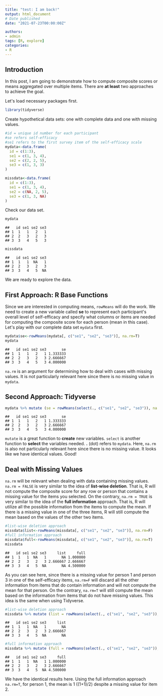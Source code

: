 ```yaml
---
title: "test: I am back!"
output: html_document
# Date published
date: "2021-07-23T00:00:00Z"

authors: 
- admin
tags: [R, explore]
categories: 
- R
---
```




## Introduction

In this post, I am going to demonstrate how to compute composite scores or means aggregated over multiple items. There are **at least** two approaches to achieve the goal.    

Let's load necessary packages first.


```r
library(tidyverse)
```

Create hypothetical data sets: one with complete data and one with missing values.


```r
#id = unique id number for each participant
#se refers self-efficacy
#se1 refers to the first survey item of the self-efficacy scale
mydata<-data.frame(
  id = c(1:3),
  se1 = c(1, 3, 4),
  se2 = c(2, 2, 5),
  se3 = c(1, 3, 3)
)

missdata<-data.frame(
  id = c(1:3),
  se1 = c(1, 3, 4),
  se2 = c(NA, 2, 5),
  se3 = c(1, 3, NA)
)
```

Check our data set.

```r
mydata
```

```
##   id se1 se2 se3
## 1  1   1   2   1
## 2  2   3   2   3
## 3  3   4   5   3
```

```r
missdata
```

```
##   id se1 se2 se3
## 1  1   1  NA   1
## 2  2   3   2   3
## 3  3   4   5  NA
```

We are ready to explore the data.

## First Approach: R Base Functions
Since we are interested in computing means, `rowMeans` will do the work. We need to create a new variable called **se** to represent each participant's overall level of self-efficacy and specify what columns or items are needed for computing the composite score for each person (mean in this case). Let's play with our complete data set `mydata` first.

```r
mydata$se<-rowMeans(mydata[, c("se1", "se2", "se3")], na.rm=T)
mydata
```

```
##   id se1 se2 se3       se
## 1  1   1   2   1 1.333333
## 2  2   3   2   3 2.666667
## 3  3   4   5   3 4.000000
```
`na.rm` is an argument for determining how to deal with cases with missing values. It is not particularly relevant here since there is no missing value in `mydata`. 

## Second Approach: Tidyverse


```r
mydata %>% mutate (se = rowMeans(select(., c("se1", "se2", "se3")), na.rm=T))
```

```
##   id se1 se2 se3       se
## 1  1   1   2   1 1.333333
## 2  2   3   2   3 2.666667
## 3  3   4   5   3 4.000000
```
`mutate` is a great function to **create** new variables. `select` is another function to **select** the variables needed. **.** (dot) refers to `mydata`. Here, `na.rm` is also not particularly relevant here since there is no missing value. It looks like we have identical values. Good!

## Deal with Missing Values

`na.rm` will be relevant when dealing with data containing missing values. `na.rm = FALSE` is very similar to the idea of **list-wise deletion**. That is, R will not compute the composite score for any row or person that contains a missing value for the items you selected. On the contrary, `na.rm = TRUE` is very similar to the idea of the **full information** approach. That is, R will utilize all the possible information from the items to compute the mean. If there is a missing value in one of the three items, R will still compute the mean based on the values of the other two items. 


```r
#list-wise deletion approach
missdata$list<-rowMeans(missdata[, c("se1", "se2", "se3")], na.rm=F)
#full information approach
missdata$full<-rowMeans(missdata[, c("se1", "se2", "se3")], na.rm=T)
missdata
```

```
##   id se1 se2 se3     list     full
## 1  1   1  NA   1       NA 1.000000
## 2  2   3   2   3 2.666667 2.666667
## 3  3   4   5  NA       NA 4.500000
```
As you can see here, since there is a missing value for person 1 and person 3 in one of the self-efficacy items, `na.rm=F` will discard all the other information from items that do contain information and will not compute the mean for that person. On the contrary, `na.rm=T` will still compute the mean based on the information from items that do not have missing values. This idea is the same when using Tidyverse.




```r
#list-wise deletion approach
missdata %>% mutate (list = rowMeans(select(., c("se1", "se2", "se3")), na.rm=F))
```

```
##   id se1 se2 se3     list
## 1  1   1  NA   1       NA
## 2  2   3   2   3 2.666667
## 3  3   4   5  NA       NA
```

```r
#full information approach
missdata %>% mutate (full = rowMeans(select(., c("se1", "se2", "se3")), na.rm=T))
```

```
##   id se1 se2 se3     full
## 1  1   1  NA   1 1.000000
## 2  2   3   2   3 2.666667
## 3  3   4   5  NA 4.500000
```
We have the identical results here. Using the full information approach `na.rm=T`, for person 1, the mean is 1 ((1+1)/2) despite a missing value for item 2.
